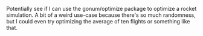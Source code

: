 Potentially see if I can use the gonum/optimize package to optimize a rocket simulation. A bit of a weird use-case because there's so much randomness, but I could even try optimizing the average of ten flights or something like that.